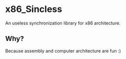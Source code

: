 # x86_Sincless
An useless synchronization library for x86 architecture.

## Why?

Because assembly and computer architecture are fun :)